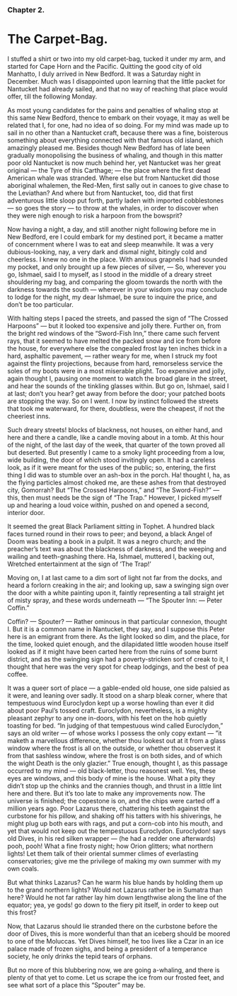 ### Chapter 2. 
The Carpet-Bag.
===============

I stuffed a shirt or two into my old carpet-bag, tucked it under my arm, and
started for Cape Horn and the Pacific. Quitting the good city of old Manhatto, I
duly arrived in New Bedford. It was a Saturday night in December. Much was I
disappointed upon learning that the little packet for Nantucket had already
sailed, and that no way of reaching that place would offer, till the following
Monday.

As most young candidates for the pains and penalties of whaling stop at this
same New Bedford, thence to embark on their voyage, it may as well be related
that I, for one, had no idea of so doing. For my mind was made up to sail in no
other than a Nantucket craft, because there was a fine, boisterous something
about everything connected with that famous old island, which amazingly pleased
me. Besides though New Bedford has of late been gradually monopolising the
business of whaling, and though in this matter poor old Nantucket is now much
behind her, yet Nantucket was her great original — the Tyre of this Carthage; —
the place where the first dead American whale was stranded. Where else but from
Nantucket did those aboriginal whalemen, the Red-Men, first sally out in canoes
to give chase to the Leviathan? And where but from Nantucket, too, did that
first adventurous little sloop put forth, partly laden with imported
cobblestones — so goes the story — to throw at the whales, in order to discover
when they were nigh enough to risk a harpoon from the bowsprit?

Now having a night, a day, and still another night following before me in New
Bedford, ere I could embark for my destined port, it became a matter of
concernment where I was to eat and sleep meanwhile. It was a very
dubious-looking, nay, a very dark and dismal night, bitingly cold and cheerless.
I knew no one in the place. With anxious grapnels I had sounded my pocket, and
only brought up a few pieces of silver, — So, wherever you go, Ishmael, said I
to myself, as I stood in the middle of a dreary street shouldering my bag, and
comparing the gloom towards the north with the darkness towards the south —
wherever in your wisdom you may conclude to lodge for the night, my dear
Ishmael, be sure to inquire the price, and don’t be too particular.

With halting steps I paced the streets, and passed the sign of “The Crossed
Harpoons” — but it looked too expensive and jolly there. Further on, from the
bright red windows of the “Sword-Fish Inn,” there came such fervent rays, that
it seemed to have melted the packed snow and ice from before the house, for
everywhere else the congealed frost lay ten inches thick in a hard, asphaltic
pavement, — rather weary for me, when I struck my foot against the flinty
projections, because from hard, remorseless service the soles of my boots were
in a most miserable plight. Too expensive and jolly, again thought I, pausing
one moment to watch the broad glare in the street, and hear the sounds of the
tinkling glasses within. But go on, Ishmael, said I at last; don’t you hear? get
away from before the door; your patched boots are stopping the way. So on I
went. I now by instinct followed the streets that took me waterward, for there,
doubtless, were the cheapest, if not the cheeriest inns.

Such dreary streets! blocks of blackness, not houses, on either hand, and here
and there a candle, like a candle moving about in a tomb. At this hour of the
night, of the last day of the week, that quarter of the town proved all but
deserted. But presently I came to a smoky light proceeding from a low, wide
building, the door of which stood invitingly open. It had a careless look, as if
it were meant for the uses of the public; so, entering, the first thing I did
was to stumble over an ash-box in the porch. Ha! thought I, ha, as the flying
particles almost choked me, are these ashes from that destroyed city, Gomorrah?
But “The Crossed Harpoons,” and “The Sword-Fish?” — this, then must needs be the
sign of “The Trap.” However, I picked myself up and hearing a loud voice within,
pushed on and opened a second, interior door.

It seemed the great Black Parliament sitting in Tophet. A hundred black faces
turned round in their rows to peer; and beyond, a black Angel of Doom was
beating a book in a pulpit. It was a negro church; and the preacher’s text was
about the blackness of darkness, and the weeping and wailing and teeth-gnashing
there. Ha, Ishmael, muttered I, backing out, Wretched entertainment at the sign
of ‘The Trap!’

Moving on, I at last came to a dim sort of light not far from the docks, and
heard a forlorn creaking in the air; and looking up, saw a swinging sign over
the door with a white painting upon it, faintly representing a tall straight jet
of misty spray, and these words underneath — “The Spouter Inn: — Peter Coffin.”

Coffin? — Spouter? — Rather ominous in that particular connexion, thought I. But
it is a common name in Nantucket, they say, and I suppose this Peter here is an
emigrant from there. As the light looked so dim, and the place, for the time,
looked quiet enough, and the dilapidated little wooden house itself looked as if
it might have been carted here from the ruins of some burnt district, and as the
swinging sign had a poverty-stricken sort of creak to it, I thought that here
was the very spot for cheap lodgings, and the best of pea coffee.

It was a queer sort of place — a gable-ended old house, one side palsied as it
were, and leaning over sadly. It stood on a sharp bleak corner, where that
tempestuous wind Euroclydon kept up a worse howling than ever it did about poor
Paul’s tossed craft. Euroclydon, nevertheless, is a mighty pleasant zephyr to
any one in-doors, with his feet on the hob quietly toasting for bed. “In judging
of that tempestuous wind called Euroclydon,” says an old writer — of whose works
I possess the only copy extant — ”it maketh a marvellous difference, whether
thou lookest out at it from a glass window where the frost is all on the
outside, or whether thou observest it from that sashless window, where the frost
is on both sides, and of which the wight Death is the only glazier.” True
enough, thought I, as this passage occurred to my mind — old black-letter, thou
reasonest well. Yes, these eyes are windows, and this body of mine is the house.
What a pity they didn’t stop up the chinks and the crannies though, and thrust
in a little lint here and there. But it’s too late to make any improvements now.
The universe is finished; the copestone is on, and the chips were carted off a
million years ago. Poor Lazarus there, chattering his teeth against the
curbstone for his pillow, and shaking off his tatters with his shiverings, he
might plug up both ears with rags, and put a corn-cob into his mouth, and yet
that would not keep out the tempestuous Euroclydon. Euroclydon! says old Dives,
in his red silken wrapper — (he had a redder one afterwards) pooh, pooh! What a
fine frosty night; how Orion glitters; what northern lights! Let them talk of
their oriental summer climes of everlasting conservatories; give me the
privilege of making my own summer with my own coals.

But what thinks Lazarus? Can he warm his blue hands by holding them up to the
grand northern lights? Would not Lazarus rather be in Sumatra than here? Would
he not far rather lay him down lengthwise along the line of the equator; yea, ye
gods! go down to the fiery pit itself, in order to keep out this frost?

Now, that Lazarus should lie stranded there on the curbstone before the door of
Dives, this is more wonderful than that an iceberg should be moored to one of
the Moluccas. Yet Dives himself, he too lives like a Czar in an ice palace made
of frozen sighs, and being a president of a temperance society, he only drinks
the tepid tears of orphans.

But no more of this blubbering now, we are going a-whaling, and there is plenty
of that yet to come. Let us scrape the ice from our frosted feet, and see what
sort of a place this “Spouter” may be.



